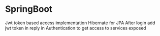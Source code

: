 # SpringBoot
Jwt token based access implementation
Hibernate for JPA
After login add jwt token in reply in Authentication to get access to services exposed

